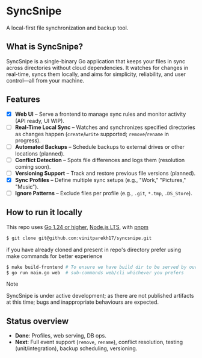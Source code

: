# SyncSnipe

A local-first file synchronization and backup tool.

## What is SyncSnipe?

SyncSnipe is a single-binary Go application that keeps your files in sync across directories without cloud dependencies. It watches for changes in real-time, syncs them locally, and aims for simplicity, reliability, and user control—all from your machine.

## Features

- [x] **Web UI** – Serve a frontend to manage sync rules and monitor activity (API ready, UI WIP).
- [ ] **Real-Time Local Sync** – Watches and synchronizes specified directories as changes happen (`create`/`write` supported; `remove`/`rename` in progress).
- [ ] **Automated Backups** – Schedule backups to external drives or other locations (planned).
- [ ] **Conflict Detection** – Spots file differences and logs them (resolution coming soon).
- [ ] **Versioning Support** – Track and restore previous file versions (planned).
- [x] **Sync Profiles** – Define multiple sync setups (e.g., "Work," "Pictures," "Music").
- [ ] **Ignore Patterns** – Exclude files per profile (e.g., `.git`, `*.tmp`, `.DS_Store`).

## How to run it locally

This repo uses [Go 1.24 or higher](https://go.dev/dl/), [Node.js LTS](https://nodejs.org/), with [pnpm](https://pnpm.io/)
```bash
$ git clone git@github.com:vinitparekh17/syncsnipe.git
```
if you have already cloned and present in repo's directory prefer using make commands for better experience
```bash
$ make build-frontend # To ensure we have build dir to be served by our golang server
$ go run main.go web  # sub-commands web/cli whichever you prefers
```

> [!NOTE]
> SyncSnipe is under active development; as there are not published artifacts at this time; bugs and inappropriate behaviours are expected.

## Status overview

- **Done**: Profiles, web serving, DB ops.
- **Next**: Full event support (`remove`, `rename`), conflict resolution, testing (unit/integration), backup scheduling, versioning.
